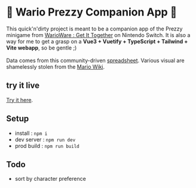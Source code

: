 # 🧄 Wario Prezzy Companion App 🧄

This quick'n'dirty project is meant to be a companion app of the Prezzy minigame from [WarioWare : Get It Together](https://www.nintendo.com/games/detail/warioware-get-it-together-switch/) on Nintendo Switch. It is also a way for me to get a grasp on a <b>Vue3 + Vuetify + TypeScript + Tailwind + Vite webapp</b>, so be gentle ;)<br/><br/>
Data comes from this community-driven [spreadsheet](https://docs.google.com/spreadsheets/d/17638-I9HmVpd7Zkqmrfia63-yFtELkRd/edit). Various visual are shamelessly stolen from the [Mario Wiki](https://www.mariowiki.com/WarioWare:_Get_It_Together!).

## try it live
[Try it here](https://lucas.cool/prezzy-vite).

## Setup

- install : `npm i`
- dev server : `npm run dev`
- prod build : `npm run build`

## Todo

- sort by character preference
